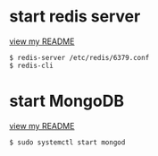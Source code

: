 # start redis server

[view my README](https://github.com/AliMoussa-00/alx-backend-storage/tree/main/0x02-redis_basic)

`$ redis-server /etc/redis/6379.conf`  
`$ redis-cli`

# start MongoDB

[view my README](https://github.com/AliMoussa-00/alx-backend-storage/tree/main/0x01-NoSQL)

`$ sudo systemctl start mongod`
